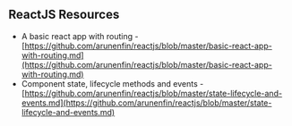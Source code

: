 ## ReactJS Resources

 - A basic react app with routing - [https://github.com/arunenfin/reactjs/blob/master/basic-react-app-with-routing.md](https://github.com/arunenfin/reactjs/blob/master/basic-react-app-with-routing.md)
 - Component state, lifecycle methods and events - [https://github.com/arunenfin/reactjs/blob/master/state-lifecycle-and-events.md](https://github.com/arunenfin/reactjs/blob/master/state-lifecycle-and-events.md)
